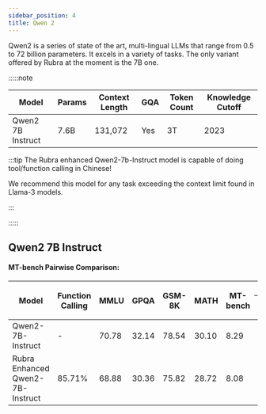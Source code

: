 ```yaml
---
sidebar_position: 4
title: Qwen 2
---
```


Qwen2 is a series of state of the art, multi-lingual LLMs that range  from 0.5 to 72 billion parameters. It excels in a variety of tasks. The only variant offered by Rubra at the moment is the 7B one.

:::::note

| Model               | Params | Context Length | GQA | Token Count | Knowledge Cutoff |
|---------------------|--------|----------------|-----|-------------|------------------|
| Qwen2 7B Instruct   | 7.6B   | 131,072        | Yes | 3T          | 2023             |

:::tip
The Rubra enhanced Qwen2-7b-Instruct model is capable of doing tool/function calling in Chinese! 

We recommend this model for any task exceeding the context limit found in Llama-3 models.

:::


:::::

## Qwen2 7B Instruct


#### MT-bench Pairwise Comparison:

<table>
  <thead>
    <tr>
      <th rowspan="2">Model</th>
      <th rowspan="2">Function Calling</th>
      <th rowspan="2">MMLU</th>
      <th rowspan="2">GPQA</th>
      <th rowspan="2">GSM-8K</th>
      <th rowspan="2">MATH</th>
      <th rowspan="2">MT-bench</th>
      <th colspan="6">MT-bench Pairwise Comparison</th>
    </tr>
    <tr>
      <th>Win</th>
      <th>Loss</th>
      <th>Tie</th>
      <th>Win Rate</th>
      <th>Loss Rate</th>
      <th>Adjusted Win Rate</th>
    </tr>
  </thead>
  <tbody>
    <tr>
      <td>Qwen2-7B-Instruct</td>
      <td>-</td>
      <td>70.78</td>
      <td>32.14</td>
      <td>78.54</td>
      <td>30.10</td>
      <td>8.29</td>
      <td>49</td>
      <td>33</td>
      <td>78</td>
      <td>0.30625</td>
      <td>0.20625</td>
      <td><strong>0.55</strong></td>
    </tr>
    <tr>
      <td>Rubra Enhanced Qwen2-7B-Instruct</td>
      <td>85.71%</td>
      <td>68.88</td>
      <td>30.36</td>
      <td>75.82</td>
      <td>28.72</td>
      <td>8.08</td>
      <td>33</td>
      <td>49</td>
      <td>78</td>
      <td>0.20625</td>
      <td>0.30625</td>
      <td>0.45</td>
    </tr>
  </tbody>
</table>